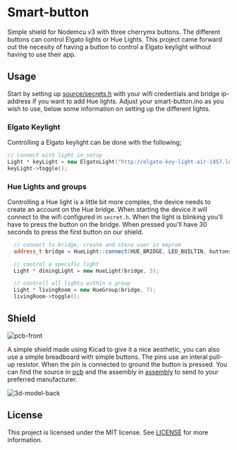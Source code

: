 # Smart-button
Simple shield for Nodemcu v3 with three cherrymx buttons. The different buttons can control Elgato lights or Hue Lights. This project came forward out the necesity of having a button to control a Elgato keylight without having to use their app.

## Usage
Start by setting up [source/secrets.h](code/smart-button/secrets.h.example) with your wifi credentials and bridge ip-address if you want to add Hue lights. Adjust your smart-button.ino as you wish to use, below some information on setting up the different lights. 

### Elgato Keylight
Controlling a Elgato keylight can be done with the following;
```c++
// connect with light in setup
Light * keyLight = new ElgatoLight("http://elgato-key-light-air-1857.local:9123/elgato/lights");
keyLight->toggle();
```

### Hue Lights and groups
Controlling a Hue light is a little bit more complex, the device needs to create an account on the Hue bridge. When starting the device it will connect to the wifi configured in `secret.h`. When the light is blinking you'll have to press the button on the bridge. When pressed you'll have 30 seconds to press the first button on our shield.
```c++
  // connect to bridge, create and store user in eeprom
  address_t bridge = HueLight::connect(HUE_BRIDGE, LED_BUILTIN, buttons[0]);

  // control a specific light
  Light * diningLight = new HueLight(bridge, 3);

  // controll all lights within a group
  Light * livingRoom = new HueGroup(bridge, 7);
  livingRoom->toggle();
```

## Shield
![pcb-front](https://user-images.githubusercontent.com/5732642/162588144-cc8d41fe-5cd6-4b2c-abec-196f9c342f36.jpg)

A simple shield made using Kicad to give it a nice aesthetic, you can also use a simple breadboard with simple buttons. The pins use an interal pull-up resistor. When the pin is connected to ground the button is pressed. You can find the source in [pcb](pcb/) and the assembly in [assembly](assembly/) to send to your preferred manufacturer.

![3d-model-back](https://user-images.githubusercontent.com/5732642/162588176-d12c8e48-85e3-4166-9ebd-bdde503ee828.jpg)

## License
This project is licensed under the MIT license. See [LICENSE](LICENSE.md) for more information.